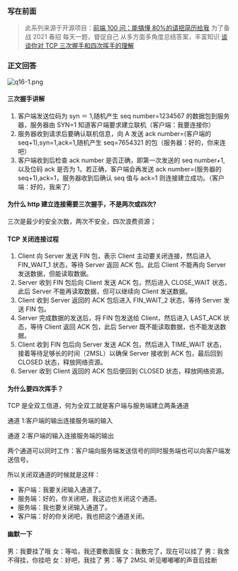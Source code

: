 ### 写在前面

> 此系列来源于开源项目：[前端 100 问：能搞懂 80%的请把简历给我](https://github.com/yygmind/blog/issues/43)
> 为了备战 2021 春招
> 每天一题，督促自己
> 从多方面多角度总结答案，丰富知识
> [谈谈你对 TCP 三次握手和四次挥手的理解](https://github.com/Advanced-Frontend/Daily-Interview-Question/issues/15)

### 正文回答

![q16-1.png](https://upload-images.jianshu.io/upload_images/12877063-738aeb81af405251.png?imageMogr2/auto-orient/strip%7CimageView2/2/w/1240)

#### 三次握手讲解

1. 客户端发送位码为 syn ＝ 1,随机产生 seq number=1234567 的数据包到服务器，服务器由 SYN=1 知道客户端要求建立联机（客户端：我要连接你）
2. 服务器收到请求后要确认联机信息，向 A 发送 ack number=(客户端的 seq+1),syn=1,ack=1,随机产生 seq=7654321 的包（服务器：好的，你来连吧）
3. 客户端收到后检查 ack number 是否正确，即第一次发送的 seq number+1,以及位码 ack 是否为 1，若正确，客户端会再发送 ack number=(服务器的 seq+1),ack=1，服务器收到后确认 seq 值与 ack=1 则连接建立成功。（客户端：好的，我来了）

#### 为什么 http 建立连接需要三次握手，不是两次或四次?

三次是最少的安全次数，两次不安全，四次浪费资源；

#### TCP 关闭连接过程

1. Client 向 Server 发送 FIN 包，表示 Client 主动要关闭连接，然后进入 FIN_WAIT_1 状态，等待 Server 返回 ACK 包。此后 Client 不能再向 Server 发送数据，但能读取数据。
2. Server 收到 FIN 包后向 Client 发送 ACK 包，然后进入 CLOSE_WAIT 状态，此后 Server 不能再读取数据，但可以继续向 Client 发送数据。
3. Client 收到 Server 返回的 ACK 包后进入 FIN_WAIT_2 状态，等待 Server 发送 FIN 包。
4. Server 完成数据的发送后，将 FIN 包发送给 Client，然后进入 LAST_ACK 状态，等待 Client 返回 ACK 包，此后 Server 既不能读取数据，也不能发送数据。
5. Client 收到 FIN 包后向 Server 发送 ACK 包，然后进入 TIME_WAIT 状态，接着等待足够长的时间（2MSL）以确保 Server 接收到 ACK 包，最后回到 CLOSED 状态，释放网络资源。
6. Server 收到 Client 返回的 ACK 包后便回到 CLOSED 状态，释放网络资源。

#### 为什么要四次挥手？

TCP 是全双工信道，何为全双工就是客户端与服务端建立两条通道

通道 1:客户端的输出连接服务端的输入

通道 2:客户端的输入连接服务端的输出

两个通道可以同时工作：客户端向服务端发送信号的同时服务端也可以向客户端发送信号。

所以关闭双通道的时候就是这样：

- 客户端：我要关闭输入通道了。
- 服务端：好的，你关闭吧，我这边也关闭这个通道。
- 服务端：我也要关闭输入通道了。
- 客户端：好的你关闭吧，我也把这个通道关闭。

#### 幽默一下

男：我要挂了哦
女：等哈，我还要敷面膜
女：我敷完了，现在可以挂了
男：我舍不得挂，你挂吧
女：好吧，我挂了
男：等了 2MSL 听见嘟嘟嘟的声音后挂断
